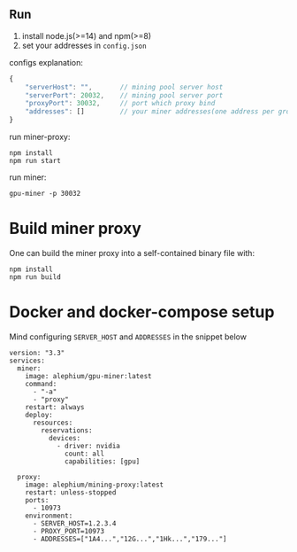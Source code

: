 ## Run

1. install node.js(>=14) and npm(>=8)
2. set your addresses in `config.json`

configs explanation:

```javascript
{
    "serverHost": "",       // mining pool server host
    "serverPort": 20032,    // mining pool server port
    "proxyPort": 30032,     // port which proxy bind
    "addresses": []         // your miner addresses(one address per group)
}
```

run miner-proxy:

```shell
npm install
npm run start
```

run miner:

```shell
gpu-miner -p 30032
```

# Build miner proxy

One can build the miner proxy into a self-contained binary file with:
```shell
npm install
npm run build
```

# Docker and docker-compose setup

Mind configuring `SERVER_HOST` and `ADDRESSES` in the snippet below

```
version: "3.3"
services:
  miner:
    image: alephium/gpu-miner:latest
    command:
      - "-a"
      - "proxy"
    restart: always
    deploy:
      resources:
        reservations:
          devices:
            - driver: nvidia
              count: all
              capabilities: [gpu]

  proxy:
    image: alephium/mining-proxy:latest
    restart: unless-stopped
    ports:
      - 10973
    environment:
      - SERVER_HOST=1.2.3.4
      - PROXY_PORT=10973
      - ADDRESSES=["1A4...","12G...","1Hk...","179..."]
```
